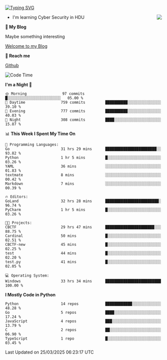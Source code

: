 [![Typing SVG](https://readme-typing-svg.herokuapp.com?font=Fira+Code&pause=1000&random=false&width=450&height=60&lines=Hello+%F0%9F%91%8B%F0%9F%8F%BB;I'm+JBNRZ)](https://git.io/typing-svg)

<a href="#">
  <img align="right" src="https://github-readme-stats.vercel.app/api?username=JBNRZ&show_icons=true&bg_color=15,f2f7fd,E0EAFC" />
</a>

- I'm learning Cyber Security in HDU

 **🌱 My Blog**

Maybe something interesting

[Welcome to my Blog](https://jbnrz.com.cn/)

 **💬 Reach me** 

[Github](https://github.com/JBNRZ)


<!--START_SECTION:waka-->
![Code Time](http://img.shields.io/badge/Code%20Time-1%2C068%20hrs%2057%20mins-blue)

**I'm a Night 🦉** 

```text
🌞 Morning                97 commits          █░░░░░░░░░░░░░░░░░░░░░░░░   05.00 % 
🌆 Daytime                759 commits         ██████████░░░░░░░░░░░░░░░   39.10 % 
🌃 Evening                777 commits         ██████████░░░░░░░░░░░░░░░   40.03 % 
🌙 Night                  308 commits         ████░░░░░░░░░░░░░░░░░░░░░   15.87 % 
```


📊 **This Week I Spent My Time On** 

```text
💬 Programming Languages: 
Go                       31 hrs 29 mins      ███████████████████████░░   93.82 % 
Python                   1 hr 5 mins         █░░░░░░░░░░░░░░░░░░░░░░░░   03.26 % 
YAML                     36 mins             ░░░░░░░░░░░░░░░░░░░░░░░░░   01.83 % 
textmate                 8 mins              ░░░░░░░░░░░░░░░░░░░░░░░░░   00.42 % 
Markdown                 7 mins              ░░░░░░░░░░░░░░░░░░░░░░░░░   00.39 % 

🔥 Editors: 
GoLand                   32 hrs 28 mins      ████████████████████████░   96.74 % 
PyCharm                  1 hr 5 mins         █░░░░░░░░░░░░░░░░░░░░░░░░   03.26 % 

🐱‍💻 Projects: 
CBCTF                    29 hrs 47 mins      ██████████████████████░░░   88.75 % 
Cardinal                 50 mins             █░░░░░░░░░░░░░░░░░░░░░░░░   02.51 % 
CBCTF-new                45 mins             █░░░░░░░░░░░░░░░░░░░░░░░░   02.25 % 
test                     44 mins             █░░░░░░░░░░░░░░░░░░░░░░░░   02.20 % 
test.py                  41 mins             █░░░░░░░░░░░░░░░░░░░░░░░░   02.05 % 

💻 Operating System: 
Windows                  33 hrs 34 mins      █████████████████████████   100.00 % 
```

**I Mostly Code in Python** 

```text
Python                   14 repos            ████████████░░░░░░░░░░░░░   48.28 % 
Go                       5 repos             ████░░░░░░░░░░░░░░░░░░░░░   17.24 % 
JavaScript               4 repos             ███░░░░░░░░░░░░░░░░░░░░░░   13.79 % 
C                        2 repos             ██░░░░░░░░░░░░░░░░░░░░░░░   06.90 % 
TypeScript               1 repo              █░░░░░░░░░░░░░░░░░░░░░░░░   03.45 % 
```




 Last Updated on 25/03/2025 06:23:17 UTC
<!--END_SECTION:waka-->
